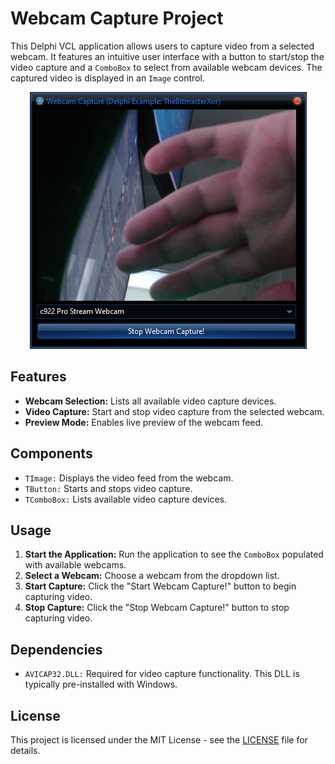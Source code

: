 <h1>Webcam Capture Project</h1>

<p>This Delphi VCL application allows users to capture video from a selected webcam. It features an intuitive user interface with a button to start/stop the video capture and a <code>ComboBox</code> to select from available webcam devices. The captured video is displayed in an <code>Image</code> control.</p>

<!-- Replace 'screenshot.png' with the path to your actual image file -->
<p align="center">
  <img src="screenshot.png" alt="Screenshot of the Webcam Capture Application" style="max-width:100%; height:auto;">
</p>

<h2>Features</h2>
<ul>
  <li><strong>Webcam Selection:</strong> Lists all available video capture devices.</li>
  <li><strong>Video Capture:</strong> Start and stop video capture from the selected webcam.</li>
  <li><strong>Preview Mode:</strong> Enables live preview of the webcam feed.</li>
</ul>

<h2>Components</h2>
<ul>
  <li><code>TImage:</code> Displays the video feed from the webcam.</li>
  <li><code>TButton:</code> Starts and stops video capture.</li>
  <li><code>TComboBox:</code> Lists available video capture devices.</li>
</ul>

<h2>Usage</h2>
<ol>
  <li><strong>Start the Application:</strong> Run the application to see the <code>ComboBox</code> populated with available webcams.</li>
  <li><strong>Select a Webcam:</strong> Choose a webcam from the dropdown list.</li>
  <li><strong>Start Capture:</strong> Click the "Start Webcam Capture!" button to begin capturing video.</li>
  <li><strong>Stop Capture:</strong> Click the "Stop Webcam Capture!" button to stop capturing video.</li>
</ol>

<h2>Dependencies</h2>
<ul>
  <li><code>AVICAP32.DLL:</code> Required for video capture functionality. This DLL is typically pre-installed with Windows.</li>
</ul>

<h2>License</h2>
<p>This project is licensed under the MIT License - see the <a href="LICENSE">LICENSE</a> file for details.</p>
